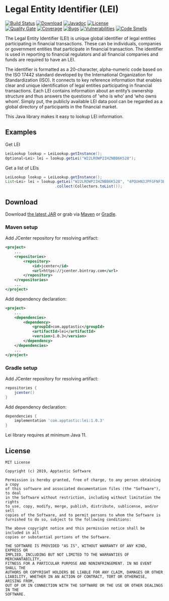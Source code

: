 Legal Entity Identifier (LEI)
=============================

[![Build Status](https://travis-ci.org/w3stling/lei.svg?branch=master)](https://travis-ci.org/w3stling/lei)
[![Download](https://api.bintray.com/packages/apptastic/maven-repo/lei/images/download.svg)](https://bintray.com/apptastic/maven-repo/lei/_latestVersion)
[![Javadoc](https://img.shields.io/badge/javadoc-1.0.3-blue.svg)](https://w3stling.github.io/lei/javadoc/1.0.3)
[![License](http://img.shields.io/:license-MIT-blue.svg?style=flat-round)](http://apptastic-software.mit-license.org)   
[![Quality Gate](https://sonarcloud.io/api/project_badges/measure?project=com.apptastic%3Alei&metric=alert_status)](https://sonarcloud.io/dashboard?id=com.apptastic%3Alei)
[![Coverage](https://sonarcloud.io/api/project_badges/measure?project=com.apptastic%3Alei&metric=coverage)](https://sonarcloud.io/component_measures?id=com.apptastic%3Alei&metric=Coverage)
[![Bugs](https://sonarcloud.io/api/project_badges/measure?project=com.apptastic%3Alei&metric=bugs)](https://sonarcloud.io/component_measures?id=com.apptastic%3Alei&metric=bugs)
[![Vulnerabilities](https://sonarcloud.io/api/project_badges/measure?project=com.apptastic%3Alei&metric=vulnerabilities)](https://sonarcloud.io/component_measures?id=com.apptastic%3Alei&metric=vulnerabilities)
[![Code Smells](https://sonarcloud.io/api/project_badges/measure?project=com.apptastic%3Alei&metric=code_smells)](https://sonarcloud.io/component_measures?id=com.apptastic%3Alei&metric=code_smells)

The Legal Entity Identifier (LEI) is unique global identifier of legal entities participating in financial transactions.
These can be individuals, companies or government entities that participate in financial transaction.
The identifier is used in reporting to financial regulators and all financial companies and funds are required to have an LEI.

The identifier is formatted as a 20-character, alpha-numeric code based on the ISO 17442 standard developed by the International Organization for Standardization (ISO).
It connects to key reference information that enables clear and unique identification of legal entities participating in financial transactions.
Each LEI contains information about an entity’s ownership structure and thus answers the questions of 'who is who’ and ‘who owns whom’.
Simply put, the publicly available LEI data pool can be regarded as a global directory of participants in the financial market.

This Java library makes it easy to lookup LEI information.

Examples
--------
Get LEI
```java
LeiLookup lookup = LeiLookup.getInstance();
Optional<Lei> lei = lookup.getLei("W22LROWP2IHZNBB6K528");
```

Get a list of LEIs
```java
LeiLookup lookup = LeiLookup.getInstance();
List<Lei> lei = lookup.getLei("W22LROWP2IHZNBB6K528", "4PQUHN3JPFGFNF3BB653")
                      .collect(Collectors.toList());
```


Download
--------

Download [the latest JAR][1] or grab via [Maven][2] or [Gradle][3].

### Maven setup
Add JCenter repository for resolving artifact:
```xml
<project>
    ...
    <repositories>
        <repository>
            <id>jcenter</id>
            <url>https://jcenter.bintray.com</url>
        </repository>
    </repositories>
    ...
</project>
```

Add dependency declaration:
```xml
<project>
    ...
    <dependencies>
        <dependency>
            <groupId>com.apptastic</groupId>
            <artifactId>lei</artifactId>
            <version>1.0.3</version>
        </dependency>
    </dependencies>
    ...
</project>
```

### Gradle setup
Add JCenter repository for resolving artifact:
```groovy
repositories {
    jcenter()
}
```

Add dependency declaration:
```groovy
dependencies {
    implementation 'com.apptastic:lei:1.0.3'
}
```

Lei library requires at minimum Java 11.

License
-------

    MIT License
    
    Copyright (c) 2019, Apptastic Software
    
    Permission is hereby granted, free of charge, to any person obtaining a copy
    of this software and associated documentation files (the "Software"), to deal
    in the Software without restriction, including without limitation the rights
    to use, copy, modify, merge, publish, distribute, sublicense, and/or sell
    copies of the Software, and to permit persons to whom the Software is
    furnished to do so, subject to the following conditions:
    
    The above copyright notice and this permission notice shall be included in all
    copies or substantial portions of the Software.
    
    THE SOFTWARE IS PROVIDED "AS IS", WITHOUT WARRANTY OF ANY KIND, EXPRESS OR
    IMPLIED, INCLUDING BUT NOT LIMITED TO THE WARRANTIES OF MERCHANTABILITY,
    FITNESS FOR A PARTICULAR PURPOSE AND NONINFRINGEMENT. IN NO EVENT SHALL THE
    AUTHORS OR COPYRIGHT HOLDERS BE LIABLE FOR ANY CLAIM, DAMAGES OR OTHER
    LIABILITY, WHETHER IN AN ACTION OF CONTRACT, TORT OR OTHERWISE, ARISING FROM,
    OUT OF OR IN CONNECTION WITH THE SOFTWARE OR THE USE OR OTHER DEALINGS IN THE
    SOFTWARE.


[1]: https://bintray.com/apptastic/maven-repo/lei/_latestVersion
[2]: https://maven.apache.org
[3]: https://gradle.org